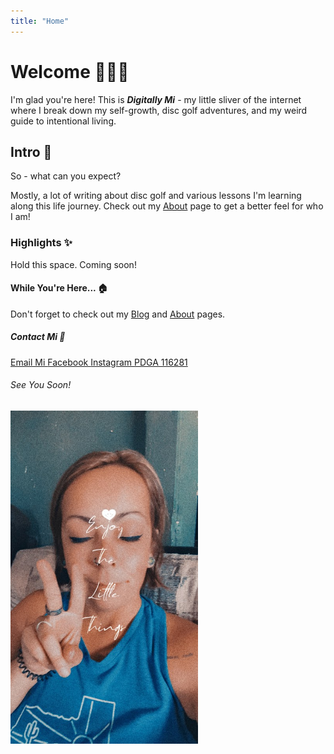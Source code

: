 ```yaml
---
title: "Home"
---
```


<div class="content-box">
    <h1>Welcome 🙋🏽‍♀️</h1>
    <p>I'm glad you're here! This is <b><i>Digitally Mi</i></b> - my little sliver of the internet where I break down my self-growth, disc golf adventures, and my weird guide to intentional living.</p>
</div>

<div class="content-box">
    <h2>Intro 🤩</h2>
    <p>So - what can you expect?</p>
    <p>Mostly, a lot of writing about disc golf and various lessons I'm learning along this life journey. Check out my <a href="/about/">About</a> page to get a better feel for who I am!</p>
</div>

<div class="content-box">
    <h3>Highlights ✨</h3>
    <p>Hold this space. Coming soon!</p>
</div>

<div class="content-box">
    <h4>While You're Here... 🏠</h4>
    <p>Don't forget to check out my <a href="/blog/">Blog</a> and <a href="/about/">About</a> pages.</p>
</div>

<div class="content-box">
    <h5>Contact Mi 📱</h5>
    <div class="contact-links">
        <a href="mailto:dgmi116281@gmail.com" class="contact-button email">
            <i class="fas fa-envelope"></i> Email Mi
        </a>
        <a href="https://www.facebook.com/dgmi116281" target="_blank" class="contact-button facebook">
            <i class="fab fa-facebook-f"></i> Facebook
        </a>
        <a href="https://www.instagram.com/dgmi_/" target="_blank" class="contact-button instagram">
            <i class="fab fa-instagram"></i> Instagram
        </a>
        <a href="https://www.pdga.com/player/116281" target="_blank" class="contact-button pdga">
            <i class="fas fa-disc-golf"></i> PDGA 116281
        </a>
    </div>
</div>


<div class="content-box">
    <h6>See You Soon!</h6>
    <p><img src="/assets/images/Mi-Enjoy-Little-Things.JPG" alt="The author Mia with a quote 'Enjoy the little things'" width="300"></p>
</div>